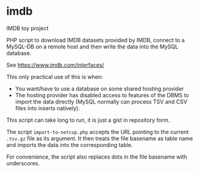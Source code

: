 # imdb

IMDB toy project

PHP script to download IMDB datasets provided by IMDB, connect to a MySQL-DB on a remote host and then write the
data into the MySQL database.

See
https://www.imdb.com/interfaces/

This only practical use of this is when:

- You want/have to use a database on some shared hosting provider
- The hosting provider has disabled access to features of the DBMS to import the data directly
  (MySQL normally can process TSV and CSV files into inserts natively).

This script can take long to run, it is just a gist in repository form.

The script `import-to-netcup.php` accepts the URL pointing to the current `.tsv.gz` file as its argument.
It then treats the file basename as table name and imports the data into the corresponding table.

For convenience, the script also replaces dots in the file basename with underscores.
